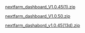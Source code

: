 
[nextfarm_dashboard_V1.0.45(1).zip](https://github.com/user-attachments/files/17060519/nextfarm_dashboard_V1.0.45.1.zip)






[nextfarm_dashboard_V1.0.50.zip](https://github.com/user-attachments/files/17253935/nextfarm_dashboard_V1.0.50.zip)



[nextfarm_dashabord_v1.0.45(13d).zip](https://github.com/user-attachments/files/17243144/nextfarm_dashabord_v1.0.45.13d.zip)







